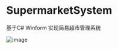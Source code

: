 # SupermarketSystem
基于C# Winform 实现简易超市管理系统

![image](https://github.com/luokui666/SupermarketSystem/SupermarketSystem/Resources/1.jpg)
